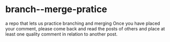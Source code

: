 # branch--merge-pratice
a repo that lets us practice branching and merging
Once you have placed your comment, please come back and read the posts of others and place at least one quality comment in relation to another post.
